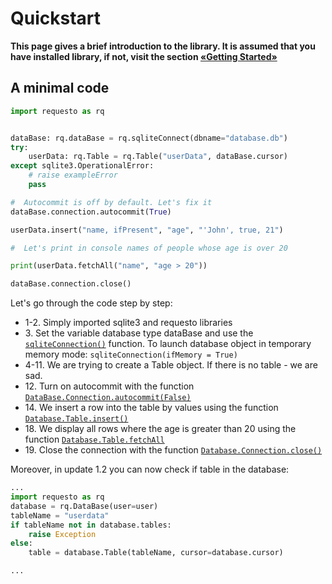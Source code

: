 # Quickstart

**This page gives a brief introduction to the library. It is assumed that you have installed
library, if not, visit the section [«Getting Started»](./start.md)**

## A minimal code

```python
import requesto as rq


dataBase: rq.dataBase = rq.sqliteConnect(dbname="database.db")
try:
    userData: rq.Table = rq.Table("userData", dataBase.cursor)
except sqlite3.OperationalError:
    # raise exampleError
    pass

#  Autocommit is off by default. Let's fix it
dataBase.connection.autocommit(True)

userData.insert("name, ifPresent", "age", "'John', true, 21")

#  Let's print in console names of people whose age is over 20 

print(userData.fetchAll("name", "age > 20"))

dataBase.connection.close()
```
Let's go through the code step by step:
* 1-2. Simply imported sqlite3 and requesto libraries
* 3\. Set the variable database type dataBase and use the [`sqliteConnection()`](./manuals.md/#sqliteConnection()) function. To launch database object in temporary memory mode:
`
sqliteConnection(ifMemory = True)
`
* 4-11. We are trying to create a Table object. If there is no table - we are sad.
* 12\. Turn on autocommit with the function [`DataBase.Connection.autocommit(False)`](./manuals.md/#DataBase.Connection.autocommit())
* 14\.  We insert a row into the table by values using the function [`Database.Table.insert()`](./manuals.md/#Table.insert)
* 18\. We display all rows where the age is greater than 20 using the function [`Database.Table.fetchAll`](./manuals.md/#Table.returnAll)
* 19\. Close the connection with the function [`Database.Connection.close()`](./manuals.md/#Database.Connection.close())


Moreover, in update 1.2 you can now check if table in the database:
```python
...
import requesto as rq
database = rq.DataBase(user=user)
tableName = "userdata"
if tableName not in database.tables:
    raise Exception
else:
    table = database.Table(tableName, cursor=database.cursor)

...
```
